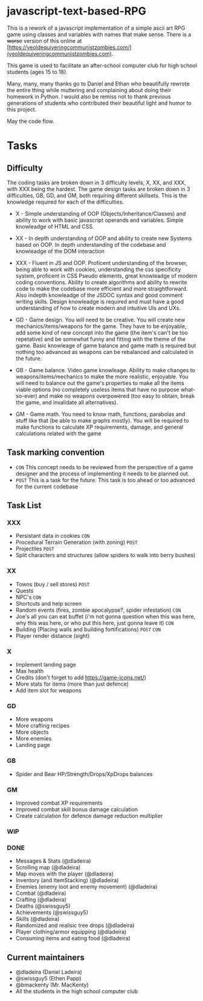 # javascript-text-based-RPG
This is a rework of a javascript implementation of a simple ascii art RPG game using classes and variables with names that make sense. There is a <strike>worse</strike> version of this online at [https://yeoldequiveringcommunistzombies.com/](yeoldequiveringcommunistzombies.com).

This game is used to facilitate an after-school computer club for high school students (ages 15 to 18). 

Many, many, many thanks go to Daniel and Ethan who beautifully rewrote the entire thing while muttering and complaining about doing their homework in Python. 
I would also be remiss not to thank previous generations of students who contributed their beautiful light and humor to this project. 

May the code flow. 

# Tasks

## Difficulty
The coding tasks are broken down in 3 difficulty levels, X, XX, and XXX, with XXX being the hardest. The game design tasks are broken down in 3 difficulties, GB, GD, and GM, both requiring different skillsets. This is the knowledge required for each of the difficulties.

- X - Simple understanding of OOP (Objects/Inheritance/Classes) and ability to work with basic javascript operands and variables. Simple knowleadge of HTML and CSS.

- XX - In depth understanding of OOP and ability to create new Systems based on OOP. In depth understanding of the codebase and knowleadge of the DOM interaction

- XXX - Fluent in JS and OOP. Proficent understanding of the browser, being able to work with cookies, understanding the css specificity system, proficent in CSS Pseudo elements, great knowleadge of modern coding conventions. Ability to create algorithms and ability to rewrite code to make the codebase more efficient and more straightforward. Also indepth knowleadge of the JSDOC syntax and good comment writing skills. Design knowleadge is required and must have a good understanding of how to create modern and intuitive UIs and UXs.

- GD - Game design. You will need to be creative. You will create new mechanics/items/weapons for the game. They have to be enjoyable, add some kind of new concept into the game (the item's can't be too repetative) and be somewhat funny and fitting with the theme of the game. Basic knowleage of game balance and game math is required but nothing too advanced as weapons can be rebalanced and calculated in the future. 

- GB - Game balance. Video game knowleage. Ability to make changes to weapons/items/mechanics to make the more realistic, enjoyable. You will need to balance out the game's properties to make all the items viable options (no completely useless items that have no purpose what-so-ever) and make no weapons overpowered (too easy to obtain, break the game, and invalidate all alternatives).

- GM - Game math. You need to know math, functions, parabolas and stuff like that (be able to make graphs mostly). You will be required to make functions to calculate XP requirements, damage, and general calculations related with the game

## Task marking convention

- `CON` This concept needs to be reviewed from the perspective of a game designer and the process of implementing it needs to be planned out.
- `POST` This is a task for the future. This task is too ahead or too advanced for the current codebase

## Task List

### XXX
* Persistant data in cookies `CON`
* Procedural Terrain Generation (with zoning) `POST`
* Projectiles `POST`
* Split characters and structures (allow spiders to walk into berry bushes)

### XX
* Towns (buy / sell stores) `POST`
* Quests
* NPC's `CON`
* Shortcuts and help screen
* Random events (fires, zombie apocalypse?, spider infestation) `CON`
* Joe's all you can eat buffet (i'm not gonna question when this was here, why this was here, or who put this here, just gonna leave it) `CON`
* Building (Placing walls and building fortifications) `POST` `CON`
* Player render distance (sight)

### X
* Implement landing page
* Max health
* Credits (don't forget to add https://game-icons.net/)
* More stats for items (more than just defence)
* Add item slot for weapons

### GD
* More weapons
* More crafting recipes
* More objects
* More enemies
* Landing page

### GB
* Spider and Bear HP/Strength/Drops/XpDrops balances

### GM
* Improved combat XP requirements
* Improved combat skill bonus damage calculation
* Create calculation for defence damage reduction multiplier

### WIP

### DONE

* Messages & Stats (@dladeira)
* Scrolling map (@dladeira)
* Map moves with the player (@dladeira)
* Inventory (and ItemStacking) (@dladeira)
* Enemies (enemy loot and enemy movement) (@dladeira)
* Combat (@dladeira)
* Crafting (@dladeira)
* Deaths (@swissguy5)
* Achievements (@swissguy5)
* Skills (@dladeira)
* Randomized and realisic tree drops (@dladeira)
* Player clothing/armor equipping (@dladeira)
* Consuming items and eating food (@dladeira)

## Current maintainers

- @dladeira (Daniel Ladeira)
- @swissguy5 (Ethen Papp)
- @bmackenty (Mr. MacKenty)
- All the students in the high school computer club

